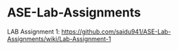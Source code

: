 # ASE-Lab-Assignments

LAB Assignment 1: https://github.com/saidu941/ASE-Lab-Assignments/wiki/Lab-Assignment-1
